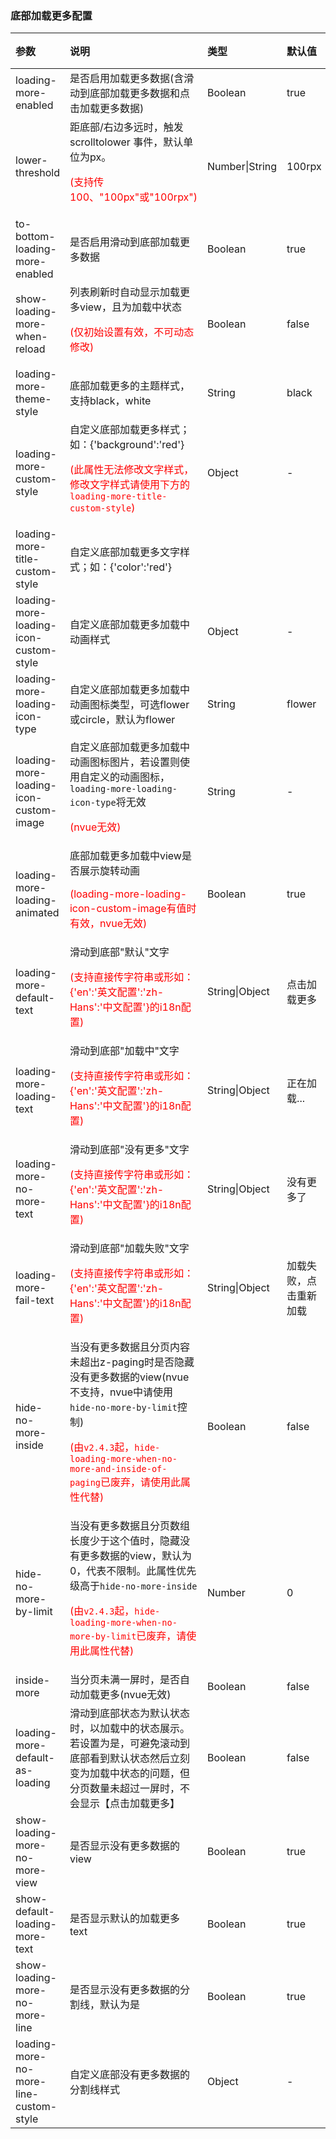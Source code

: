 ### 底部加载更多配置

| 参数                                                  | 说明                                                         | 类型           | 默认值                 | 可选值 |
| :---------------------------------------------------- | :----------------------------------------------------------- | :------------- | :--------------------- | :----- |
| loading-more-enabled                                  | 是否启用加载更多数据(含滑动到底部加载更多数据和点击加载更多数据) | Boolean        | true                   | false  |
| lower-threshold                                       | 距底部/右边多远时，触发 scrolltolower 事件，默认单位为px。<p style="color:red;">(支持传100、"100px"或"100rpx")</p> | Number\|String | 100rpx                 | -      |
| to-bottom-loading-more-enabled                        | 是否启用滑动到底部加载更多数据                               | Boolean        | true                   | false  |
| show-loading-more-when-reload <Badge text="1.7.2"/>   | 列表刷新时自动显示加载更多view，且为加载中状态<p style="color:red;">(仅初始设置有效，不可动态修改)</p> | Boolean        | false                  | true   |
| loading-more-theme-style                              | 底部加载更多的主题样式，支持black，white                     | String         | black                  | white  |
| loading-more-custom-style                             | 自定义底部加载更多样式；如：{'background':'red'}<p style="color:red;">(此属性无法修改文字样式，修改文字样式请使用下方的`loading-more-title-custom-style`)</p> | Object         | -                      | -      |
| loading-more-title-custom-style <Badge text="2.1.7"/> | 自定义底部加载更多文字样式；如：{'color':'red'}              |                |                        |        |
| loading-more-loading-icon-custom-style                | 自定义底部加载更多加载中动画样式                             | Object         | -                      | -      |
| loading-more-loading-icon-type                        | 自定义底部加载更多加载中动画图标类型，可选flower或circle，默认为flower | String         | flower                 | circle |
| loading-more-loading-icon-custom-image                | 自定义底部加载更多加载中动画图标图片，若设置则使用自定义的动画图标，`loading-more-loading-icon-type`将无效<p style="color:red;">(nvue无效)</p> | String         | -                      | -      |
| loading-more-loading-animated <Badge text="1.9.4"/>   | 底部加载更多加载中view是否展示旋转动画<p style="color:red;">(loading-more-loading-icon-custom-image有值时有效，nvue无效)</p> | Boolean        | true                   | false  |
| loading-more-default-text                             | 滑动到底部"默认"文字<p style="color:red;">(支持直接传字符串或形如：{'en':'英文配置':'zh-Hans':'中文配置'}的i18n配置)</p> | String\|Object | 点击加载更多           | -      |
| loading-more-loading-text                             | 滑动到底部"加载中"文字<p style="color:red;">(支持直接传字符串或形如：{'en':'英文配置':'zh-Hans':'中文配置'}的i18n配置)</p> | String\|Object | 正在加载...            | -      |
| loading-more-no-more-text                             | 滑动到底部"没有更多"文字<p style="color:red;">(支持直接传字符串或形如：{'en':'英文配置':'zh-Hans':'中文配置'}的i18n配置)</p> | String\|Object | 没有更多了             | -      |
| loading-more-fail-text                                | 滑动到底部"加载失败"文字<p style="color:red;">(支持直接传字符串或形如：{'en':'英文配置':'zh-Hans':'中文配置'}的i18n配置)</p> | String\|Object | 加载失败，点击重新加载 | -      |
| hide-no-more-inside <Badge text="2.4.3"/>             | 当没有更多数据且分页内容未超出z-paging时是否隐藏没有更多数据的view(nvue不支持，nvue中请使用`hide-no-more-by-limit`控制)<p style="color:red;">(由`v2.4.3`起，`hide-loading-more-when-no-more-and-inside-of-paging`已废弃，请使用此属性代替)</p> | Boolean        | false                  | true   |
| hide-no-more-by-limit <Badge text="2.4.3"/>           | 当没有更多数据且分页数组长度少于这个值时，隐藏没有更多数据的view，默认为0，代表不限制。此属性优先级高于`hide-no-more-inside`<p style="color:red;">(由`v2.4.3`起，`hide-loading-more-when-no-more-by-limit`已废弃，请使用此属性代替)</p> | Number         | 0                      | -      |
| inside-more <Badge text="2.0.0"/>                     | 当分页未满一屏时，是否自动加载更多(nvue无效)                 | Boolean        | false                  | true   |
| loading-more-default-as-loading <Badge text="2.2.0"/> | 滑动到底部状态为默认状态时，以加载中的状态展示。若设置为是，可避免滚动到底部看到默认状态然后立刻变为加载中状态的问题，但分页数量未超过一屏时，不会显示【点击加载更多】 | Boolean        | false                  | true   |
| show-loading-more-no-more-view                        | 是否显示没有更多数据的view                                   | Boolean        | true                   | false  |
| show-default-loading-more-text                        | 是否显示默认的加载更多text                                   | Boolean        | true                   | false  |
| show-loading-more-no-more-line                        | 是否显示没有更多数据的分割线，默认为是                       | Boolean        | true                   | false  |
| loading-more-no-more-line-custom-style                | 自定义底部没有更多数据的分割线样式                           | Object         | -                      | -      |